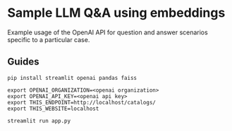# Sample LLM Q&A using embeddings

Example usage of the OpenAI API for question and answer scenarios specific to a particular case.

## Guides
```
pip install streamlit openai pandas faiss

export OPENAI_ORGANIZATION=<openai organization>
export OPENAI_API_KEY=<openai api key>
export THIS_ENDPOINT=http://localhost/catalogs/
export THIS_WEBSITE=localhost

streamlit run app.py
```
